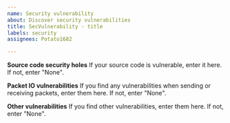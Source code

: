 ```yaml
---
name: Security vulnerability
about: Discover security vulnerabilities
title: SecVulnerability - title
labels: security
assignees: Potato1682

---
```


**Source code security holes**
If your source code is vulnerable, enter it here. If not, enter "None".

**Packet IO vulnerabilities**
If you find any vulnerabilities when sending or receiving packets, enter them here. If not, enter "None".

**Other vulnerabilities**
If you find other vulnerabilities, enter them here. If not, enter "None".

